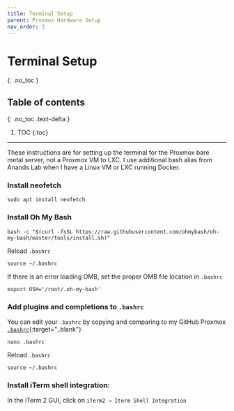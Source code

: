 ```yaml
---
title: Terminal Setup
parent: Proxmox Hardware Setup
nav_order: 2
---
```


# Terminal Setup
{: .no_toc }

## Table of contents
{: .no_toc .text-delta }

1. TOC
{:toc}

---
These instructions are for setting up the terminal for the Proxmox bare metal server, not a Proxmox VM to LXC. I use additional bash alias from Anands Lab when I have a Linux VM or LXC running Docker.

### Install neofetch

```shell
sudo apt install neofetch
```

### Install Oh My Bash

```shell
bash -c "$(curl -fsSL https://raw.githubusercontent.com/ohmybash/oh-my-bash/master/tools/install.sh)"
```

Reload `.bashrc`

```shell
source ~/.bashrc
```

If there is an error loading OMB, set the proper OMB file location in `.bashrc`
```shell
export OSH='/root/.oh-my-bash'
```

### Add plugins and completions to `.bashrc`
You can edit your `.bashrc` by copying and comparing to my GitHub Proxmox [`.bashrc`](https://github.com/kurtshuler/proxmox-ubuntu-server/blob/main/Proxmox%20files/.bashrc){:target="_blank"}

```shell
nano .bashrc
```

Reload `.bashrc`

```shell
source ~/.bashrc
```

### Install iTerm shell integration:
In the iTerm 2 GUI, click on `iTerm2 → Iterm Shell Integration`